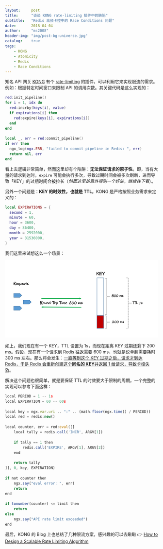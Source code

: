 ```yaml
---
layout:     post
title:      "谈谈 KONG rate-limiting 插件中的缺陷"
subtitle:   "Redis 高频卡控中的 Race Conditions 问题"
date:       2018-04-04
author:     "ms2008"
header-img: "img/post-bg-universe.jpg"
catalog:    true
tags:
    - KONG
    - Atomicity
    - Redis
    - Race Conditions
---
```


知名 API 网关 [KONG][1] 有个 [rate-limiting][2] 的插件，可以利用它来实现限流的需求。例如：根据特定时间窗口来限制 API 的调用次数。其关键代码是这么实现的：

```lua
red:init_pipeline()
for i = 1, idx do
  red:incrby(keys[i], value)
  if expirations[i] then
    red:expire(keys[i], expirations[i])
  end
end

local _, err = red:commit_pipeline()
if err then
  ngx_log(ngx.ERR, "failed to commit pipeline in Redis: ", err)
  return nil, err
end
```

看上去逻辑非常简单，然而这里却有个陷阱：**无法保证请求的原子性**。即，当有大量的请求到达时，`expire` 可能会执行多次，导致过期时间会被多次刷新，进而导致「KEY」的过期时间会被拉长（*然而这里却意外得到一个好处，继续往下看*）。

另外一个问题是：**KEY 的时效性，也就是 TTL**。KONG 是严格按照业务需求来定义的：

```lua
local EXPIRATIONS = {
  second = 1,
  minute = 60,
  hour = 3600,
  day = 86400,
  month = 2592000,
  year = 31536000,
}
```

我们这里来试想这么一个场景：

![](/img/in-post/redis-rate-limit.png)

如上，我们现在有一个 KEY，TTL 设置为 1s，而现在距离 KEY 过期还剩下 200 ms。假设，现在有一个请求到 Redis 往返需要 600 ms，也就是说单趟需要耗时 300 ms 左右。那么将会发生：<u>一直等到这个 KEY 过期之后，请求才到达 Redis，于是 Redis 会重新创建这个**同名的 KEY**并返回 1 给请求，导致卡控失效</u>。

解决这个问题也很简单，就是要保证 TTL 的时效要大于限制的周期。一个完整的实现可以参考下面这样：

```js
local PERIOD = 1 -- 1s
local EXPIRATION = 60 -- 60s

local key = ngx.var.uri .. ":" .. (math.floor(ngx.time() / PERIOD))
local red = redis:new()

local counter, err = red:eval([[
    local tally = redis.call('INCR', ARGV[1])

    if tally == 1 then
        redis.call('EXPIRE', ARGV[1], ARGV[2])
    end

    return tally
]], 0, key, EXPIRATION)

if not counter then
    ngx.say("eval error: ", err)
    return
end

if tonumber(counter) <= limit then
    return
else
    ngx.say("API rate limit exceeded")
end
```

最后，KONG 的 Blog 上也总结了几种限流方案，感兴趣的可以去瞅瞅 👉 [How to Design a Scalable Rate Limiting Algorithm][3]

[1]: https://getkong.org/
[2]: https://getkong.org/plugins/rate-limiting/
[3]: https://konghq.com/blog/how-to-design-a-scalable-rate-limiting-algorithm/
